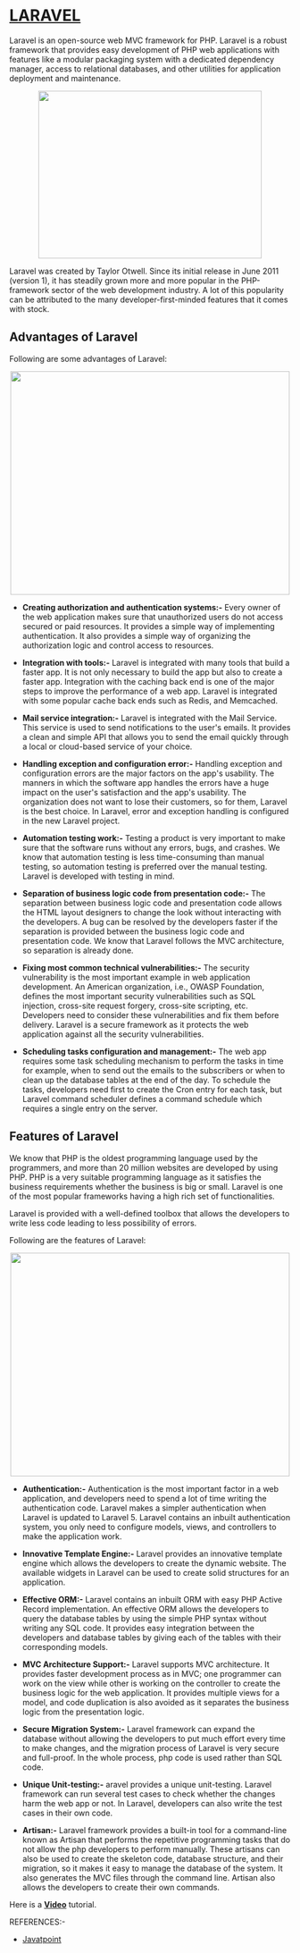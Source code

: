 # [LARAVEL](https://laravel.com/)

Laravel is an open-source web MVC framework for PHP. Laravel is a robust framework that provides easy development of PHP web applications with features like a modular packaging system with a dedicated dependency manager, access to relational databases, and other utilities for application deployment and maintenance.

<p align = "center">
  <img src = "https://upload.wikimedia.org/wikipedia/commons/thumb/9/9a/Laravel.svg/1200px-Laravel.svg.png" width = "400" height = "300">
</p>

Laravel was created by Taylor Otwell. Since its initial release in June 2011 (version 1), it has steadily grown more and more popular in the PHP-framework sector of the web development industry. A lot of this popularity can be attributed to the many developer-first-minded features that it comes with stock.

## Advantages of Laravel

Following are some advantages of Laravel:

<p align = "center">
  <img src = "https://static.javatpoint.com/tutorial/laravel/images/advantages-of-laravel.png" width = "500" height = "400">
</p>

* **Creating authorization and authentication systems:-** Every owner of the web application makes sure that unauthorized users do not access secured or paid resources. It provides a simple way of implementing authentication. It also provides a simple way of organizing the authorization logic and control access to resources.

* **Integration with tools:-** Laravel is integrated with many tools that build a faster app. It is not only necessary to build the app but also to create a faster app. Integration with the caching back end is one of the major steps to improve the performance of a web app. Laravel is integrated with some popular cache back ends such as Redis, and Memcached.

* **Mail service integration:-** Laravel is integrated with the Mail Service. This service is used to send notifications to the user's emails. It provides a clean and simple API that allows you to send the email quickly through a local or cloud-based service of your choice.

* **Handling exception and configuration error:-** Handling exception and configuration errors are the major factors on the app's usability. The manners in which the software app handles the errors have a huge impact on the user's satisfaction and the app's usability. The organization does not want to lose their customers, so for them, Laravel is the best choice. In Laravel, error and exception handling is configured in the new Laravel project.

* **Automation testing work:-** Testing a product is very important to make sure that the software runs without any errors, bugs, and crashes. We know that automation testing is less time-consuming than manual testing, so automation testing is preferred over the manual testing. Laravel is developed with testing in mind.

* **Separation of business logic code from presentation code:-** The separation between business logic code and presentation code allows the HTML layout designers to change the look without interacting with the developers. A bug can be resolved by the developers faster if the separation is provided between the business logic code and presentation code. We know that Laravel follows the MVC architecture, so separation is already done.

* **Fixing most common technical vulnerabilities:-** The security vulnerability is the most important example in web application development. An American organization, i.e., OWASP Foundation, defines the most important security vulnerabilities such as SQL injection, cross-site request forgery, cross-site scripting, etc. Developers need to consider these vulnerabilities and fix them before delivery. Laravel is a secure framework as it protects the web application against all the security vulnerabilities.

* **Scheduling tasks configuration and management:-** The web app requires some task scheduling mechanism to perform the tasks in time for example, when to send out the emails to the subscribers or when to clean up the database tables at the end of the day. To schedule the tasks, developers need first to create the Cron entry for each task, but Laravel command scheduler defines a command schedule which requires a single entry on the server.

## Features of Laravel

We know that PHP is the oldest programming language used by the programmers, and more than 20 million websites are developed by using PHP. PHP is a very suitable programming language as it satisfies the business requirements whether the business is big or small. Laravel is one of the most popular frameworks having a high rich set of functionalities.

Laravel is provided with a well-defined toolbox that allows the developers to write less code leading to less possibility of errors.

Following are the features of Laravel:

<p align = "center">
  <img src = "https://static.javatpoint.com/tutorial/laravel/images/features-of-laravel.png" width = "500" height = "400">
</p>

* **Authentication:-** Authentication is the most important factor in a web application, and developers need to spend a lot of time writing the authentication code. Laravel makes a simpler authentication when Laravel is updated to Laravel 5. Laravel contains an inbuilt authentication system, you only need to configure models, views, and controllers to make the application work.

* **Innovative Template Engine:-** Laravel provides an innovative template engine which allows the developers to create the dynamic website. The available widgets in Laravel can be used to create solid structures for an application.

* **Effective ORM:-** Laravel contains an inbuilt ORM with easy PHP Active Record implementation. An effective ORM allows the developers to query the database tables by using the simple PHP syntax without writing any SQL code. It provides easy integration between the developers and database tables by giving each of the tables with their corresponding models.

* **MVC Architecture Support:-** Laravel supports MVC architecture. It provides faster development process as in MVC; one programmer can work on the view while other is working on the controller to create the business logic for the web application. It provides multiple views for a model, and code duplication is also avoided as it separates the business logic from the presentation logic.

* **Secure Migration System:-** Laravel framework can expand the database without allowing the developers to put much effort every time to make changes, and the migration process of Laravel is very secure and full-proof. In the whole process, php code is used rather than SQL code.

* **Unique Unit-testing:-** aravel provides a unique unit-testing. Laravel framework can run several test cases to check whether the changes harm the web app or not. In Laravel, developers can also write the test cases in their own code.

* **Artisan:-** Laravel framework provides a built-in tool for a command-line known as Artisan that performs the repetitive programming tasks that do not allow the php developers to perform manually. These artisans can also be used to create the skeleton code, database structure, and their migration, so it makes it easy to manage the database of the system. It also generates the MVC files through the command line. Artisan also allows the developers to create their own commands.

Here is a [**Video**](https://www.youtube.com/watch?v=ImtZ5yENzgE) tutorial.

REFERENCES:-

* [Javatpoint](https://www.javatpoint.com/laravel)
